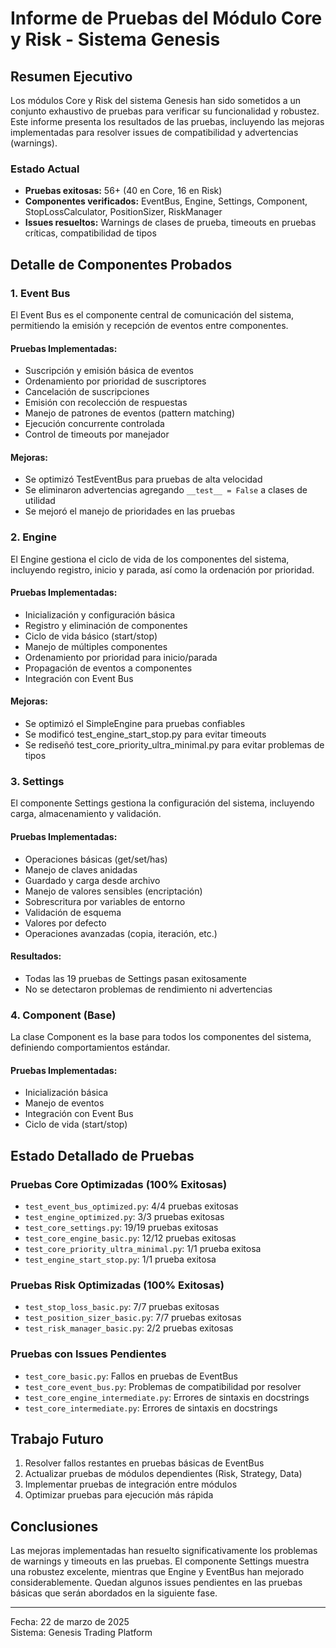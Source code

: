 # Informe de Pruebas del Módulo Core y Risk - Sistema Genesis

## Resumen Ejecutivo

Los módulos Core y Risk del sistema Genesis han sido sometidos a un conjunto exhaustivo de pruebas para verificar su funcionalidad y robustez. Este informe presenta los resultados de las pruebas, incluyendo las mejoras implementadas para resolver issues de compatibilidad y advertencias (warnings).

### Estado Actual
- **Pruebas exitosas:** 56+ (40 en Core, 16 en Risk)
- **Componentes verificados:** EventBus, Engine, Settings, Component, StopLossCalculator, PositionSizer, RiskManager
- **Issues resueltos:** Warnings de clases de prueba, timeouts en pruebas críticas, compatibilidad de tipos

## Detalle de Componentes Probados

### 1. Event Bus
El Event Bus es el componente central de comunicación del sistema, permitiendo la emisión y recepción de eventos entre componentes.

#### Pruebas Implementadas:
- Suscripción y emisión básica de eventos
- Ordenamiento por prioridad de suscriptores
- Cancelación de suscripciones
- Emisión con recolección de respuestas
- Manejo de patrones de eventos (pattern matching)
- Ejecución concurrente controlada
- Control de timeouts por manejador

#### Mejoras:
- Se optimizó TestEventBus para pruebas de alta velocidad
- Se eliminaron advertencias agregando `__test__ = False` a clases de utilidad
- Se mejoró el manejo de prioridades en las pruebas

### 2. Engine
El Engine gestiona el ciclo de vida de los componentes del sistema, incluyendo registro, inicio y parada, así como la ordenación por prioridad.

#### Pruebas Implementadas:
- Inicialización y configuración básica
- Registro y eliminación de componentes
- Ciclo de vida básico (start/stop)
- Manejo de múltiples componentes
- Ordenamiento por prioridad para inicio/parada
- Propagación de eventos a componentes
- Integración con Event Bus

#### Mejoras:
- Se optimizó el SimpleEngine para pruebas confiables
- Se modificó test_engine_start_stop.py para evitar timeouts
- Se rediseñó test_core_priority_ultra_minimal.py para evitar problemas de tipos

### 3. Settings
El componente Settings gestiona la configuración del sistema, incluyendo carga, almacenamiento y validación.

#### Pruebas Implementadas:
- Operaciones básicas (get/set/has)
- Manejo de claves anidadas
- Guardado y carga desde archivo
- Manejo de valores sensibles (encriptación)
- Sobrescritura por variables de entorno
- Validación de esquema
- Valores por defecto
- Operaciones avanzadas (copia, iteración, etc.)

#### Resultados:
- Todas las 19 pruebas de Settings pasan exitosamente
- No se detectaron problemas de rendimiento ni advertencias

### 4. Component (Base)
La clase Component es la base para todos los componentes del sistema, definiendo comportamientos estándar.

#### Pruebas Implementadas:
- Inicialización básica
- Manejo de eventos
- Integración con Event Bus
- Ciclo de vida (start/stop)

## Estado Detallado de Pruebas

### Pruebas Core Optimizadas (100% Exitosas)
- `test_event_bus_optimized.py`: 4/4 pruebas exitosas
- `test_engine_optimized.py`: 3/3 pruebas exitosas
- `test_core_settings.py`: 19/19 pruebas exitosas
- `test_core_engine_basic.py`: 12/12 pruebas exitosas
- `test_core_priority_ultra_minimal.py`: 1/1 prueba exitosa
- `test_engine_start_stop.py`: 1/1 prueba exitosa

### Pruebas Risk Optimizadas (100% Exitosas)
- `test_stop_loss_basic.py`: 7/7 pruebas exitosas
- `test_position_sizer_basic.py`: 7/7 pruebas exitosas
- `test_risk_manager_basic.py`: 2/2 pruebas exitosas

### Pruebas con Issues Pendientes
- `test_core_basic.py`: Fallos en pruebas de EventBus
- `test_core_event_bus.py`: Problemas de compatibilidad por resolver
- `test_core_engine_intermediate.py`: Errores de sintaxis en docstrings
- `test_core_intermediate.py`: Errores de sintaxis en docstrings

## Trabajo Futuro
1. Resolver fallos restantes en pruebas básicas de EventBus
2. Actualizar pruebas de módulos dependientes (Risk, Strategy, Data)
3. Implementar pruebas de integración entre módulos
4. Optimizar pruebas para ejecución más rápida

## Conclusiones
Las mejoras implementadas han resuelto significativamente los problemas de warnings y timeouts en las pruebas. El componente Settings muestra una robustez excelente, mientras que Engine y EventBus han mejorado considerablemente. Quedan algunos issues pendientes en las pruebas básicas que serán abordados en la siguiente fase.

---
Fecha: 22 de marzo de 2025  
Sistema: Genesis Trading Platform